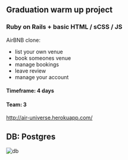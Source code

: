 ## Graduation warm up project
### Ruby on Rails + basic HTML / sCSS / JS

AirBNB clone: 
* list your own venue
* book someones venue
* manage bookings
* leave review
* manage your account

#### Timeframe: 4 days
#### Team: 3

http://air-universe.herokuapp.com/

## DB: Postgres
![db](https://i.ibb.co/HTnRQ5W/galaxies.png)
